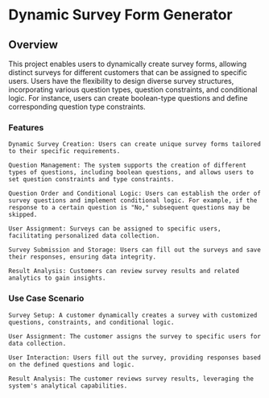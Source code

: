 # Dynamic Survey Form Generator

## Overview
This project enables users to dynamically create survey forms, allowing distinct surveys for different customers that can be assigned to specific users. Users have the flexibility to design diverse survey structures, incorporating various question types, question constraints, and conditional logic. For instance, users can create boolean-type questions and define corresponding question type constraints.

### Features

    Dynamic Survey Creation: Users can create unique survey forms tailored to their specific requirements.

    Question Management: The system supports the creation of different types of questions, including boolean questions, and allows users to set question constraints and type constraints.

    Question Order and Conditional Logic: Users can establish the order of survey questions and implement conditional logic. For example, if the response to a certain question is "No," subsequent questions may be skipped.

    User Assignment: Surveys can be assigned to specific users, facilitating personalized data collection.

    Survey Submission and Storage: Users can fill out the surveys and save their responses, ensuring data integrity.

    Result Analysis: Customers can review survey results and related analytics to gain insights.

### Use Case Scenario

    Survey Setup: A customer dynamically creates a survey with customized questions, constraints, and conditional logic.

    User Assignment: The customer assigns the survey to specific users for data collection.

    User Interaction: Users fill out the survey, providing responses based on the defined questions and logic.

    Result Analysis: The customer reviews survey results, leveraging the system's analytical capabilities.
